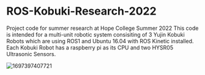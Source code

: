 # ROS-Kobuki-Research-2022
Project code for summer research at Hope College Summer 2022
This code is intended for a multi-unit robotic system consisiting of 3 Yujin Kobuki Robots 
which are using ROS1 and Ubuntu 16.04 with ROS Kinetic installed. Each Kobuki Robot has a raspberry pi as its CPU and two HYSR05 Ultrasonic Sensors.

![1697397407721](https://github.com/user-attachments/assets/69d8bc3b-8364-4e6a-a11b-b12200829975)
